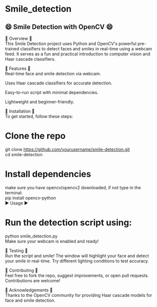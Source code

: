 # Smile_detection
## 😄 Smile Detection with OpenCV 😄
🌟 Overview 🌟<br>
This Smile Detection project uses Python and OpenCV's powerful pre-trained classifiers to detect faces and smiles in real-time using a webcam feed. It serves as a fun and practical introduction to computer vision and Haar cascade classifiers.

🧰 Features 🧰<br>
Real-time face and smile detection via webcam.<br>

Uses Haar cascade classifiers for accurate detection.<br>

Easy-to-run script with minimal dependencies.<br>

Lightweight and beginner-friendly.<br>

🚀 Installation 🚀<br>
To get started, follow these steps:<br>
# Clone the repo <br>
git clone https://github.com/yourusername/smile-detection.git <br>
cd smile-detection<br>

# Install dependencies <br>
make sure you have opencv/opencv2 downloaded, if not type in the terminal: <br>
pip install opencv-python <br>
▶️ Usage ▶️ <br>
# Run the detection script using: <br>

python smile_detection.py <br>
Make sure your webcam is enabled and ready!<br>

🧪 Testing 🧪<br>
Run the script and smile! The window will highlight your face and detect your smile in real-time. Try different lighting conditions to test accuracy. <br>

🤝 Contributing 🤝<br>
Feel free to fork the repo, suggest improvements, or open pull requests. Contributions are welcome! <br>


🙏 Acknowledgements 🙏 <br>
Thanks to the OpenCV community for providing Haar cascade models for face and smile detection.

